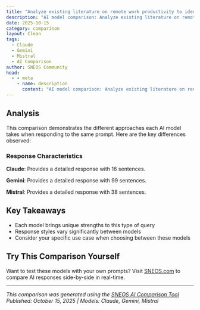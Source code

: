 ```yaml
---
title: "Analyze existing literature on remote work productivity to identify: 1) Understudied populations or contexts, 2) Methodological gaps in current research, 3) Contradictory findings needing resolution, 4) Emerging trends not yet fully explored, 5) Practical applications lacking empirical support"
description: "AI model comparison: Analyze existing literature on remote work productivity to identify: 1) Understudied populations or ..."
date: 2025-10-15
category: comparison
layout: Clean
tags:
  - Claude
  - Gemini
  - Mistral
  - AI Comparison
author: SNEOS Community
head:
  - - meta
    - name: description
      content: "AI model comparison: Analyze existing literature on remote work productivity to identify: 1) Understudied populations or contexts, 2) Methodo..."
---
```


<ChatComparison
  title="Analyze existing literature on remote work productivity to identify: 1) Understudied populations or contexts, 2) Methodological gaps in current research, 3) Contradictory findings needing resolution, 4) Emerging trends not yet fully explored, 5) Practical applications lacking empirical support"
  prompt="Analyze existing literature on remote work productivity to identify: 1) Understudied populations or contexts, 2) Methodological gaps in current research, 3) Contradictory findings needing resolution, 4) Emerging trends not yet fully explored, 5) Practical applications lacking empirical support"
  :responses='{"Claude": "# Literature Analysis: Remote Work Productivity Research Gaps\n\n## 1) Understudied Populations and Contexts\n\n### Demographic Gaps\n- **Blue-collar and hybrid workers** transitioning to remote arrangements (manufacturing oversight, field service coordination)\n- **Neurodivergent employees** (ADHD, autism spectrum) and their unique remote work accommodation needs\n- **Caregivers of adults** (aging parents, disabled family members) vs. the heavily-studied parent population\n- **Mid-to-late career workers** (ages 50\u002B) and technology adaptation challenges\n- **Gig economy workers** in remote arrangements beyond traditional employment\n\n### Geographic and Cultural Gaps\n- **Global South perspectives** - most research concentrates on North America, Western Europe, East Asia\n- **Rural remote workers** facing infrastructure limitations\n- **Small and medium enterprises (SMEs)** - disproportionate focus on large corporations\n- **Non-English speaking workforces** and language-specific collaboration challenges\n- **Collectivist cultures** where existing findings from individualist contexts may not apply\n\n### Industry Blindspots\n- **Healthcare administration** (non-clinical roles)\n- **Education administration** (separate from teaching)\n- **Legal services** below partner level\n- **Creative industries** (design, media production)\n- **Skilled trades coordination** roles\n\n## 2) Methodological Gaps\n\n### Design Limitations\n- **Longitudinal studies beyond 2 years** - most research captures pandemic-era snapshots or short-term implementations\n- **Natural experiments** utilizing exogenous policy changes rather than self-selected samples\n- **Matched comparison designs** controlling for selection bias between remote and office workers\n- **Time-series analysis** separating remote work effects from broader economic/technological trends\n- **Multi-level modeling** adequately accounting for team, department, and organizational nesting\n\n### Measurement Issues\n- **Productivity metrics inconsistency** - reliance on self-reported measures vs. objective performance data\n- **Lack of validated instruments** for remote work-specific constructs (e.g., \u0022virtual presence,\u0022 \u0022digital exhaustion\u0022)\n- **Temporal granularity** - most studies use weekly/monthly aggregates rather than task-level or hourly data\n- **Contextual variables underspecification** - home environment quality, household composition, technology infrastructure\n- **Survivorship bias** - attrition of struggling remote workers from samples\n\n### Analytical Gaps\n- **Causal inference methods** - limited use of instrumental variables, regression discontinuity, or difference-in-differences designs\n- **Mediation and moderation analysis** to understand *how* and *when* remote work affects productivity\n- **Machine learning applications** for pattern detection in behavioral data (keystroke dynamics, communication patterns)\n- **Network analysis** of collaboration pattern changes\n- **Qualitative comparative analysis (QCA)** for configurational approaches to remote work success\n\n## 3) Contradictory Findings Needing Resolution\n\n### Productivity Paradoxes\n**Contradiction:** Some studies show 5-15% productivity increases (Bloom et al., Ctrip study), while others show declines or no change\n\n**Potential explanations needing investigation:**\n- Industry/task type moderators inadequately specified\n- Time horizons (initial boost vs. long-term sustainability)\n- Definition of productivity (output quantity vs. quality vs. innovation)\n- Selection effects (high performers choosing/being allowed remote work)\n\n### Communication Quality\n**Contradiction:** Some research indicates improved communication efficiency; others document collaboration deterioration\n\n**Resolution needed on:**\n- Synchronous vs. asynchronous communication distinctions\n- Communication type (task coordination vs. relationship building vs. innovation)\n- Team tenure and established relationship effects\n- Technology infrastructure variations\n\n### Work-Life Balance\n**Contradiction:** Remote work reported as both improving and harming work-life balance, sometimes in the same studies\n\n**Clarification required:**\n- Boundary management individual differences (segmentation vs. integration preferences)\n- Voluntary vs. mandated remote work\n- Temporal dynamics (honeymoon effects vs. adaptation)\n- Gender and caregiving responsibility interactions\n\n### Innovation and Creativity\n**Contradiction:** Claims of both enhanced creative focus and diminished serendipitous innovation\n\n**Needs examination of:**\n- Innovation phase (ideation vs. implementation)\n- Creative task type (individual vs. collaborative creativity)\n- Organizational innovation climate moderators\n- Temporal patterns (when remote, when in-person maximizes innovation)\n\n### Mental Health Impacts\n**Contradiction:** Studies showing both reduced burnout (no commute", "Gemini": "The existing literature on remote work productivity has burgeoned, especially since the COVID-19 pandemic, providing a foundational understanding of its benefits and challenges. However, a deeper analysis reveals several areas ripe for further investigation.\n\nHere\u0027s an analysis identifying the requested points:\n\n---\n\n### Analysis of Remote Work Productivity Literature\n\n**1) Understudied Populations or Contexts:**\n\nWhile much research has focused on white-collar, knowledge-based workers in developed economies, several populations and contexts remain under-explored:\n\n*   **Blue-collar, Service, and Manual Labor Roles:** While less common for full remote, many roles in these sectors have elements that could be performed remotely (e.g., dispatch, scheduling, customer support, certain design/planning aspects for manufacturing). The impact of remote work on these traditionally \u0022on-site\u0022 jobs, including their supervisors, is largely unexamined.\n*   **Front-line Managers and Middle Management:** Most studies focus on individual contributors or executive leadership. Middle managers, who often bear the brunt of implementing remote policies, managing hybrid teams, and maintaining team cohesion and performance, are an under-researched group with unique stressors and needs.\n*   **Neurodiverse Individuals:** Remote work can offer advantages (e.g., reduced sensory overload, flexible schedules) but also challenges (e.g., communication nuances, self-regulation). Research into how remote work specifically impacts productivity, well-being, and inclusion for individuals with conditions like ADHD, autism spectrum disorder, or dyslexia is limited.\n*   **Older Workers:** The impact of remote work on different age groups, particularly older workers concerning technology adoption, social connection, career development, and knowledge transfer, is not fully explored.\n*   **Low Socioeconomic Status Workers/Digital Divide:** While often a barrier to remote work, for those with access, how does remote work impact productivity when home environments are not optimized (e.g., small living spaces, shared internet, caregiving responsibilities), and what support systems are effective?\n*   **Global South/Developing Economies:** Most research originates from Western contexts. Cultural differences in work ethic, hierarchy, work-life boundaries, and varying technological infrastructures mean findings might not be transferable. The impact of remote work on productivity in these diverse economic and cultural settings needs more specific research.\n*   **Truly Asynchronous Remote Teams:** While many \u0022remote\u0022 teams still rely heavily on synchronous meetings, the productivity of fully or primarily asynchronous teams, with their distinct communication and project management methodologies, is less understood compared to hybrid or synchronous remote models.\n\n**2) Methodological Gaps in Current Research:**\n\nThe rapid surge in remote work research has highlighted several methodological limitations:\n\n*   **Reliance on Self-Reported Data:** A significant portion of studies relies on surveys and self-reported productivity measures, which are susceptible to social desirability bias, recall bias, and individual perceptions rather than objective performance.\n*   **Lack of Objective Performance Metrics:** Defining and measuring \u0022productivity\u0022 objectively in a remote context is challenging. Studies often use proxies like hours worked, task completion, or self-assessed efficiency, rather than direct, quantifiable output or impact on organizational goals.\n*   **Predominance of Cross-Sectional Studies:** Most research provides a snapshot in time, failing to capture the dynamic nature of remote work adaptation, learning curves, long-term impacts on career progression, skill development, or changes in productivity over extended periods. Longitudinal studies are scarce.\n*   **Limited Causal Inference:** Many studies are correlational, making it difficult to establish causality. Natural experiments or quasi-experimental designs (e.g., comparing groups before and after a mandatory remote work policy) are rare but crucial for understanding true impacts.\n*   **Sampling Bias:** Convenience sampling from specific companies, industries (e.g., tech), or self-selected participants (e.g., those who *chose* remote work) can limit generalizability. Diverse, representative samples across various industries and roles are needed.\n*   **Under-specification of Contextual Factors:** Many studies don\u0027t adequately control for or account for moderating variables like job type, organizational culture, managerial support, team size, individual personality traits, home environment quality, or the *level* of remote work (fully remote vs. hybrid, and the specific hybrid model).\n*   **Neglect of Multi-level Analysis:** Research often focuses solely on individual productivity, overlooking team-level collaboration, inter-team dependencies, and organizational-level outcomes (e.g., innovation, overall profitability, talent retention).\n\n**3) Contradictory Findings Needing Resolution:**\n\nSeveral key areas present conflicting evidence, suggesting the need for more nuanced research to identify moderating factors:\n\n*   **Overall Productivity Impact:** Some studies report increased productivity due to fewer distractions, reduced commute time, and greater focus. Others indicate decreased productivity due to communication challenges, blurred work-life boundaries, digital fatigue, and reduced serendipitous collaboration.\n    *   **Resolution Needed:** Identify specific job types, individual traits (e.g., self-discipline), organizational cultures, and levels of managerial support that lead to one outcome versus the other. The *definition* of productivity itself (quantity vs. quality, individual vs. team) significantly influences these findings.\n*   **Collaboration and Innovation:** Some research suggests remote work can hinder spontaneous idea generation and cross-functional collaboration due to reduced \u0022water cooler\u0022 moments. Conversely, others find that structured remote collaboration tools and processes can foster more inclusive participation and deeper focus on tasks without office politics.\n    *   **Resolution Needed:** Differentiate between types of collaboration (e.g., routine coordination vs. innovative brainstorming), the tools used, and the established norms/culture around virtual interaction.\n*   **Work-Life Balance vs. Work-Life Blurring:** While many report improved work-life balance due to flexibility, others experience \u0022always-on\u0022 syndrome, longer hours, and difficulty disconnecting, leading to burnout.\n    *   **Resolution Needed:** Examine the role of individual boundary management strategies, managerial expectations, organizational policies around \u0022right to disconnect,\u0022 and personality traits (e.g., conscientiousness, workaholism).\n*   **Career Advancement and Visibility:** Some studies suggest remote workers, particularly women and minorities, may face \u0022out of sight, out of mind\u0022 challenges, potentially impacting promotions and career growth. Others argue that remote work offers equal opportunities by removing proximity bias and allowing merit-based evaluation.\n    *   **Resolution Needed:** Investigate the specific HR practices, performance management systems, mentorship programs, and leadership biases present in organizations.\n\n**4) Emerging Trends Not Yet Fully Explored:**\n\nThe landscape of work continues to evolve, presenting new research avenues:\n\n*   **The Nuances of Hybrid Work Models:** Beyond simply \u0022remote\u0022 or \u0022in-office,\u0022 the various hybrid models (e.g., fixed days, team-based, manager-discretion, fully flexible) and their differential impacts on productivity, equity, culture, and infrastructure are still emerging.\n*   **Impact of AI and Automation on Remote Work:** The integration of AI tools (e.g., AI co-pilots, intelligent assistants, automated meeting summaries) could fundamentally alter remote work productivity, potentially enhancing efficiency or raising concerns about surveillance and job displacement.\n*   **Leadership and Management in a Distributed/Hybrid Context:** New competencies are required for effective leadership (e.g., fostering psychological safety, managing performance without physical presence, combating proximity bias, ensuring equitable opportunities). The effectiveness of specific leadership styles in hybrid settings needs more empirical backing.\n*   **The \u0022Great Renegotiation\u0022 and Worker Autonomy:** The shift in power dynamics, increased demand for flexibility, and concepts like \u0022quiet quitting\u0022 have profound implications for how organizations attract, retain, and motivate remote workers, affecting productivity and engagement.\n*   **Digital Well-being and Digital Fatigue:** The constant reliance on digital tools can lead to burnout. Research into effective strategies for digital detox, managing screen time, and fostering well-being in a continuously connected remote environment is crucial.\n*   **Organizational Design for Asynchronous Work:** Beyond individual remote work, understanding how entire organizations are structuring themselves for primarily asynchronous operations (e.g., default to documentation, robust knowledge management systems, specific communication protocols) and its impact on large-scale productivity and innovation.\n\n**5) Practical Applications Lacking Empirical Support:**\n\nMany \u0022best practices\u0022 for remote and hybrid work are anecdotal or based on limited evidence. There\u0027s a need for rigorous empirical validation:\n\n*   **Optimal Hybrid Schedules:** What is the \u0022right\u0022 number of days in the office, and for which roles or teams? Are specific days of the week more productive for in-office presence? There\u0027s a lot of experimentation, but little empirical consensus.\n*   **Effectiveness of Specific Collaboration Technologies:** Companies invest heavily in various communication and project management tools (Slack, Teams, Zoom, Asana, Miro). Which features, used in what ways, genuinely boost productivity and collaboration, versus simply adding to digital noise?\n*   **Virtual Onboarding Programs:** Are current virtual onboarding strategies truly as effective as in-person for acculturating new hires, fostering connection, and rapidly bringing them to full productivity? What specific elements are most impactful?\n*   **Manager Training for Remote/Hybrid Teams:** While many training programs exist, their long-term efficacy in improving manager performance, team productivity, and employee well-being in distributed settings needs robust evaluation.\n*   **Remote Team Building and Culture Initiatives:** Virtual social events, online \u0022water coolers,\u0022 and virtual retreats are common. Do these interventions genuinely foster cohesion, trust, and psychological safety, and do they translate into higher productivity or retention?\n*   **\u0022Right to Disconnect\u0022 Policies:** Many countries are implementing such policies. What is their actual impact on employee well-being, productivity, and work quality? Do they achieve their intended outcomes without hindering necessary communication?\n*   **Ergonomic Home Office Subsidies and Support:** Companies offer stipends for home office setups. What specific elements (e.g., chair, monitor, internet speed) have the most significant empirical link to sustained productivity, health, and reduced strain?\n\n---\n\nBy addressing these understudied areas, methodological gaps, contradictory findings, emerging trends, and practical applications, future research can provide a more comprehensive, nuanced, and actionable understanding of remote work productivity, helping organizations and individuals thrive in the evolving world of work.", "Mistral": "Certainly! Analyzing the existing literature on remote work productivity can provide valuable insights into various aspects of this growing field. Here\u2019s a structured analysis based on the points you\u2019ve outlined:\n\n### 1) Understudied Populations or Contexts\n- **Freelancers and Gig Workers**: Much of the research focuses on traditional employees, but freelancers and gig workers, who often work remotely, are understudied.\n- **Rural and Remote Areas**: The impact of remote work on productivity in rural or remote areas, where infrastructure and resources may differ significantly from urban settings, is less explored.\n- **Cultural and Regional Differences**: The productivity of remote workers in different cultural and regional contexts, especially in non-Western countries, is understudied.\n- **Industry-Specific Studies**: While general trends are well-documented, industry-specific studies (e.g., healthcare, education, manufacturing) are less common.\n- **Marginalized Groups**: The experiences and productivity of marginalized groups, such as people with disabilities, LGBTQ\u002B individuals, and ethnic minorities, are often overlooked.\n\n### 2) Methodological Gaps in Current Research\n- **Longitudinal Studies**: Most studies are cross-sectional, capturing a snapshot in time. Longitudinal studies that track productivity over extended periods are needed.\n- **Mixed Methods**: There is a lack of mixed-methods research that combines quantitative data with qualitative insights, providing a more comprehensive understanding.\n- **Control Groups**: Many studies lack control groups, making it difficult to attribute changes in productivity solely to remote work.\n- **Standardized Metrics**: There is a need for standardized metrics for measuring productivity, as current studies often use different definitions and measures.\n- **Bias and Self-Reporting**: Reliance on self-reported data can introduce bias. More objective measures of productivity are needed.\n\n### 3) Contradictory Findings Needing Resolution\n- **Productivity Levels**: Some studies suggest that remote work increases productivity, while others find no significant difference or even a decrease.\n- **Work-Life Balance**: There are conflicting findings on whether remote work improves or worsens work-life balance, which can indirectly affect productivity.\n- **Mental Health**: The impact of remote work on mental health and its subsequent effect on productivity is inconsistent across studies.\n- **Communication and Collaboration**: Some research indicates that remote work enhances communication and collaboration, while others suggest it hinders these aspects.\n\n### 4) Emerging Trends Not Yet Fully Explored\n- **Hybrid Work Models**: The productivity implications of hybrid work models, where employees split time between remote and office work, are not fully understood.\n- **Technological Advancements**: The role of emerging technologies (e.g., AI, VR) in enhancing remote work productivity is an area ripe for exploration.\n- **Remote Work Policies**: The impact of organizational policies and support structures on remote work productivity is an emerging area of interest.\n- **Pandemic Effects**: The long-term effects of the COVID-19 pandemic on remote work productivity, including the psychological and social impacts, are still being studied.\n- **Environmental Factors**: The influence of environmental factors, such as home office setup and ergonomics, on productivity is an emerging trend.\n\n### 5) Practical Applications Lacking Empirical Support\n- **Training Programs**: The effectiveness of training programs specifically designed for remote workers in improving productivity lacks robust empirical support.\n- **Technology Tools**: The impact of specific technology tools (e.g., collaboration software, project management tools) on productivity needs more empirical validation.\n- **Managerial Practices**: Best practices for managing remote teams, including communication strategies and performance monitoring, require more empirical research.\n- **Workplace Design**: The design of remote workspaces and their impact on productivity is an area where more empirical data is needed.\n- **Employee Well-being Programs**: The effectiveness of well-being programs (e.g., mental health support, ergonomic assessments) in enhancing remote work productivity is under-researched.\n\n### Conclusion\nThe field of remote work productivity is rich with opportunities for further research. Addressing understudied populations, improving methodological rigor, resolving contradictory findings, exploring emerging trends, and providing empirical support for practical applications will significantly advance our understanding and improve the effectiveness of remote work practices."}' published-date="{DateTime.UtcNow:HH:mm}"
/>

## Analysis

This comparison demonstrates the different approaches each AI model takes when responding to the same prompt. Here are the key differences observed:

### Response Characteristics

**Claude**: Provides a detailed response with 16 sentences. 

**Gemini**: Provides a detailed response with 99 sentences. 

**Mistral**: Provides a detailed response with 38 sentences. 

## Key Takeaways

- Each model brings unique strengths to this type of query
- Response styles vary significantly between models
- Consider your specific use case when choosing between these models

## Try This Comparison Yourself

Want to test these models with your own prompts? Visit [SNEOS.com](https://sneos.com) to compare AI responses side-by-side in real-time.

---

*This comparison was generated using the [SNEOS AI Comparison Tool](https://sneos.com)*
*Published: October 15, 2025 | Models: Claude, Gemini, Mistral*
